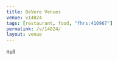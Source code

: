 ```yaml
---
title: DeVere Venues
venue: v14824
tags: [restaurant, food, "fhrs:410967"]
permalink: /v/14824/
layout: venue
---
```

null